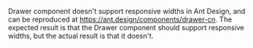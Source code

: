 Drawer component doesn't support responsive widths in Ant Design, and can be reproduced at <https://ant.design/components/drawer-cn>. The expected result is that the Drawer component should support responsive widths, but the actual result is that it doesn't.
